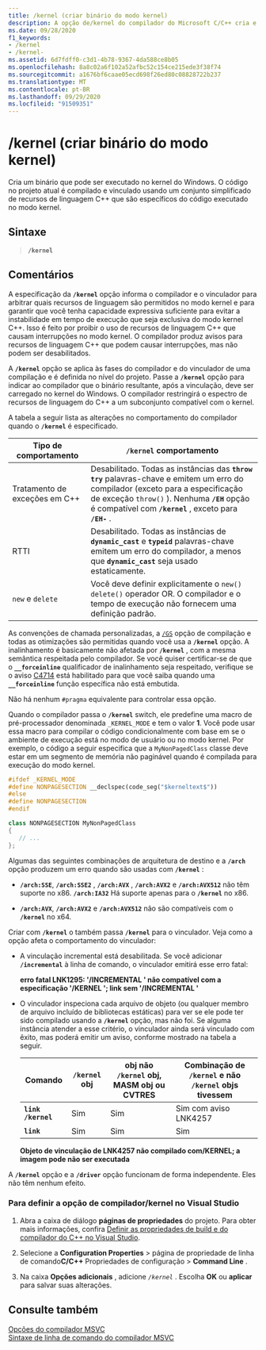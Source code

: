 ```yaml
---
title: /kernel (criar binário do modo kernel)
description: A opção de/kernel do compilador do Microsoft C/C++ cria e vincula projetos para execução em modo kernel.
ms.date: 09/28/2020
f1_keywords:
- /kernel
- /kernel-
ms.assetid: 6d7fdff0-c3d1-4b78-9367-4da588ce8b05
ms.openlocfilehash: 8a8c02a6f102a52afbc52c154ce215ede3f38f74
ms.sourcegitcommit: a1676bf6caae05ecd698f26ed80c08828722b237
ms.translationtype: MT
ms.contentlocale: pt-BR
ms.lasthandoff: 09/29/2020
ms.locfileid: "91509351"
---
```

# <a name="kernel-create-kernel-mode-binary"></a>/kernel (criar binário do modo kernel)

Cria um binário que pode ser executado no kernel do Windows. O código no projeto atual é compilado e vinculado usando um conjunto simplificado de recursos de linguagem C++ que são específicos do código executado no modo kernel.

## <a name="syntax"></a>Sintaxe

> **`/kernel`**

## <a name="remarks"></a>Comentários

A especificação da **`/kernel`** opção informa o compilador e o vinculador para arbitrar quais recursos de linguagem são permitidos no modo kernel e para garantir que você tenha capacidade expressiva suficiente para evitar a instabilidade em tempo de execução que seja exclusiva do modo kernel C++. Isso é feito por proibir o uso de recursos de linguagem C++ que causam interrupções no modo kernel. O compilador produz avisos para recursos de linguagem C++ que podem causar interrupções, mas não podem ser desabilitados.

A **`/kernel`** opção se aplica às fases do compilador e do vinculador de uma compilação e é definida no nível do projeto. Passe a **`/kernel`** opção para indicar ao compilador que o binário resultante, após a vinculação, deve ser carregado no kernel do Windows. O compilador restringirá o espectro de recursos de linguagem do C++ a um subconjunto compatível com o kernel.

A tabela a seguir lista as alterações no comportamento do compilador quando o **`/kernel`** é especificado.

| Tipo de comportamento | **`/kernel`** comportamento |
|--|--|
| Tratamento de exceções em C++ | Desabilitado. Todas as instâncias das **`throw`** **`try`** palavras-chave e emitem um erro do compilador (exceto para a especificação de exceção `throw()` ). Nenhuma **`/EH`** opção é compatível com **`/kernel`** , exceto para **`/EH-`** . |
| RTTI | Desabilitado. Todas as instâncias de **`dynamic_cast`** e **`typeid`** palavras-chave emitem um erro do compilador, a menos que **`dynamic_cast`** seja usado estaticamente. |
| `new` e `delete` | Você deve definir explicitamente o `new()` `delete()` operador OR. O compilador e o tempo de execução não fornecem uma definição padrão. |

As convenções de chamada personalizadas, a [`/GS`](gs-buffer-security-check.md) opção de compilação e todas as otimizações são permitidas quando você usa a **`/kernel`** opção. A inalinhamento é basicamente não afetada por **`/kernel`** , com a mesma semântica respeitada pelo compilador. Se você quiser certificar-se de que o **`__forceinline`** qualificador de inalinhamento seja respeitado, verifique se o aviso [C4714](../../error-messages/compiler-warnings/compiler-warning-level-4-c4714.md) está habilitado para que você saiba quando uma **`__forceinline`** função específica não está embutida.

Não há nenhum `#pragma` equivalente para controlar essa opção.

Quando o compilador passa o **`/kernel`** switch, ele predefine uma macro de pré-processador denominada `_KERNEL_MODE` e tem o valor **1**. Você pode usar essa macro para compilar o código condicionalmente com base em se o ambiente de execução está no modo de usuário ou no modo kernel. Por exemplo, o código a seguir especifica que a `MyNonPagedClass` classe deve estar em um segmento de memória não paginável quando é compilada para execução do modo kernel.

```cpp
#ifdef _KERNEL_MODE
#define NONPAGESECTION __declspec(code_seg("$kerneltext$"))
#else
#define NONPAGESECTION
#endif

class NONPAGESECTION MyNonPagedClass
{
   // ...
};
```

Algumas das seguintes combinações de arquitetura de destino e a **`/arch`** opção produzem um erro quando são usadas com **`/kernel`** :

- **`/arch:SSE`**, **`/arch:SSE2`** , **`/arch:AVX`** , **`/arch:AVX2`** e **`/arch:AVX512`** não têm suporte no x86. **`/arch:IA32`** Há suporte apenas para o **`/kernel`** no x86.

- **`/arch:AVX`**, **`/arch:AVX2`** e **`/arch:AVX512`** não são compatíveis com o **`/kernel`** no x64.

Criar com **`/kernel`** o também passa **`/kernel`** para o vinculador. Veja como a opção afeta o comportamento do vinculador:

- A vinculação incremental está desabilitada. Se você adicionar **`/incremental`** à linha de comando, o vinculador emitirá esse erro fatal:

   **erro fatal LNK1295: '/INCREMENTAL ' não compatível com a especificação '/KERNEL '; link sem '/INCREMENTAL '**

- O vinculador inspeciona cada arquivo de objeto (ou qualquer membro de arquivo incluído de bibliotecas estáticas) para ver se ele pode ter sido compilado usando a **`/kernel`** opção, mas não foi. Se alguma instância atender a esse critério, o vinculador ainda será vinculado com êxito, mas poderá emitir um aviso, conforme mostrado na tabela a seguir.

   | Comando | **`/kernel`** obj | obj não **`/kernel`** obj, MASM obj ou CVTRES | Combinação de **`/kernel`** e não **`/kernel`** objs tivessem |
   |--|--|--|--|
   | **`link /kernel`** | Sim | Sim | Sim com aviso LNK4257 |
   | **`link`** | Sim | Sim | Sim |

   **Objeto de vinculação de LNK4257 não compilado com/KERNEL; a imagem pode não ser executada**

A **`/kernel`** opção e a **`/driver`** opção funcionam de forma independente. Eles não têm nenhum efeito.

### <a name="to-set-the-kernel-compiler-option-in-visual-studio"></a>Para definir a opção de compilador/kernel no Visual Studio

1. Abra a caixa de diálogo **páginas de propriedades** do projeto. Para obter mais informações, confira [Definir as propriedades de build e do compilador do C++ no Visual Studio](../working-with-project-properties.md).

1. Selecione a **Configuration Properties**  >  página de propriedade de linha de comando**C/C++** Propriedades de configuração  >  **Command Line** .

1. Na caixa **Opções adicionais** , adicione *`/kernel`* . Escolha **OK** ou **aplicar** para salvar suas alterações.

## <a name="see-also"></a>Consulte também

[Opções do compilador MSVC](compiler-options.md)\
[Sintaxe de linha de comando do compilador MSVC](compiler-command-line-syntax.md)
